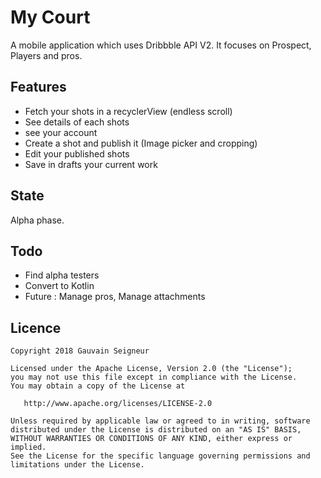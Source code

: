 # My Court
A mobile application which uses Dribbble API V2. It focuses on Prospect, Players and pros. 

## Features
* Fetch your shots in a recyclerView (endless scroll)
* See details of each shots
* see your account
* Create a shot and publish it (Image picker and cropping)
* Edit your published shots
* Save in drafts your current work

## State
Alpha phase.

## Todo
* Find alpha testers
* Convert to Kotlin
* Future : Manage pros, Manage attachments

## Licence
```
Copyright 2018 Gauvain Seigneur

Licensed under the Apache License, Version 2.0 (the "License");
you may not use this file except in compliance with the License.
You may obtain a copy of the License at

   http://www.apache.org/licenses/LICENSE-2.0

Unless required by applicable law or agreed to in writing, software
distributed under the License is distributed on an "AS IS" BASIS,
WITHOUT WARRANTIES OR CONDITIONS OF ANY KIND, either express or implied.
See the License for the specific language governing permissions and
limitations under the License.
```